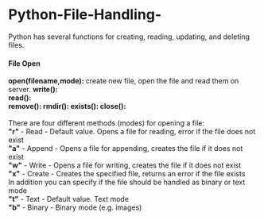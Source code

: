 # Python-File-Handling-

Python has several functions for creating, reading, updating, and deleting files.

<h4>File Open</h4>
<b>open(filename,mode): </b> create new file, open the file and read them on server.
<b>write(): </b> <br>
<b>read(): </b> <br>
<b>remove(): </b>
<b>rmdir(): </b>
<b>exists(): </b>
<b>close(): </b> <br>



<br>
There are four different methods (modes) for opening a file:<br>
<b>"r"</b> - Read - Default value. Opens a file for reading, error if the file does not exist<br>
<b>"a"</b> - Append - Opens a file for appending, creates the file if it does not exist<br>
<b>"w"</b> - Write - Opens a file for writing, creates the file if it does not exist<br>
<b>"x"</b> - Create - Creates the specified file, returns an error if the file exists<br>
In addition you can specify if the file should be handled as binary or text mode<br>
<b>"t"</b> - Text - Default value. Text mode<br>
<b>"b"</b> - Binary - Binary mode (e.g. images)

